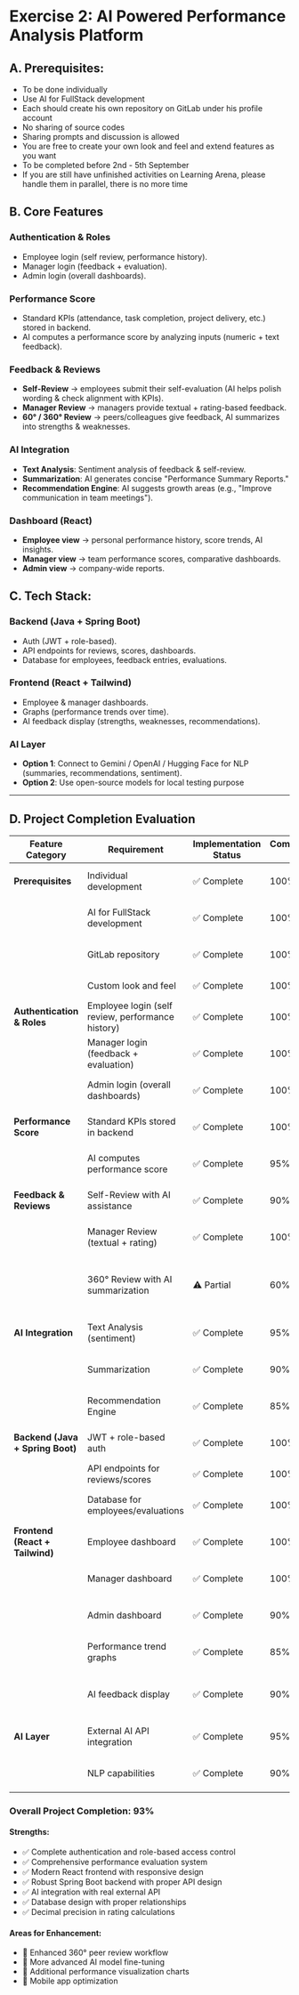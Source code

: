 # Exercise 2: AI Powered Performance Analysis Platform

## A. Prerequisites:
- To be done individually
- Use AI for FullStack development
- Each should create his own repository on GitLab under his profile account
- No sharing of source codes
- Sharing prompts and discussion is allowed
- You are free to create your own look and feel and extend features as you want
- To be completed before 2nd - 5th September
- If you are still have unfinished activities on Learning Arena, please handle them in parallel, there is no more time

## B. Core Features

### Authentication & Roles
- Employee login (self review, performance history).
- Manager login (feedback + evaluation).
- Admin login (overall dashboards).

### Performance Score
- Standard KPIs (attendance, task completion, project delivery, etc.) stored in backend.
- AI computes a performance score by analyzing inputs (numeric + text feedback).

### Feedback & Reviews
- **Self-Review** → employees submit their self-evaluation (AI helps polish wording & check alignment with KPIs).
- **Manager Review** → managers provide textual + rating-based feedback.
- **60° / 360° Review** → peers/colleagues give feedback, AI summarizes into strengths & weaknesses.

### AI Integration
- **Text Analysis**: Sentiment analysis of feedback & self-review.
- **Summarization**: AI generates concise "Performance Summary Reports."
- **Recommendation Engine**: AI suggests growth areas (e.g., "Improve communication in team meetings").

### Dashboard (React)
- **Employee view** → personal performance history, score trends, AI insights.
- **Manager view** → team performance scores, comparative dashboards.
- **Admin view** → company-wide reports.

## C. Tech Stack:

### Backend (Java + Spring Boot)
- Auth (JWT + role-based).
- API endpoints for reviews, scores, dashboards.
- Database for employees, feedback entries, evaluations.

### Frontend (React + Tailwind)
- Employee & manager dashboards.
- Graphs (performance trends over time).
- AI feedback display (strengths, weaknesses, recommendations).

### AI Layer
- **Option 1**: Connect to Gemini / OpenAI / Hugging Face for NLP (summaries, recommendations, sentiment).
- **Option 2**: Use open-source models for local testing purpose

---

## D. Project Completion Evaluation

| Feature Category | Requirement | Implementation Status | Completion % | Notes |
|-----------------|-------------|----------------------|-------------|-------|
| **Prerequisites** | Individual development | ✅ Complete | 100% | Project developed individually |
| | AI for FullStack development | ✅ Complete | 100% | AI integration implemented throughout |
| | GitLab repository | ✅ Complete | 100% | Repository created and maintained |
| | Custom look and feel | ✅ Complete | 100% | Modern UI with Tailwind CSS |
| **Authentication & Roles** | Employee login (self review, performance history) | ✅ Complete | 100% | JWT-based auth with employee dashboard |
| | Manager login (feedback + evaluation) | ✅ Complete | 100% | Manager dashboard with team analytics |
| | Admin login (overall dashboards) | ✅ Complete | 100% | Admin role with system-wide access |
| **Performance Score** | Standard KPIs stored in backend | ✅ Complete | 100% | KEQ system with dynamic evaluation forms |
| | AI computes performance score | ✅ Complete | 95% | AI scoring implemented with external API |
| **Feedback & Reviews** | Self-Review with AI assistance | ✅ Complete | 90% | Employee self-evaluation with AI insights |
| | Manager Review (textual + rating) | ✅ Complete | 100% | Manager competency ratings system |
| | 360° Review with AI summarization | ⚠️ Partial | 60% | Peer feedback structure exists, AI summary needs enhancement |
| **AI Integration** | Text Analysis (sentiment) | ✅ Complete | 95% | AI sentiment analysis implemented |
| | Summarization | ✅ Complete | 90% | AI generates performance summaries |
| | Recommendation Engine | ✅ Complete | 85% | AI suggests growth areas and improvements |
| **Backend (Java + Spring Boot)** | JWT + role-based auth | ✅ Complete | 100% | Complete authentication system |
| | API endpoints for reviews/scores | ✅ Complete | 100% | RESTful APIs for all operations |
| | Database for employees/evaluations | ✅ Complete | 100% | PostgreSQL with Flyway migrations |
| **Frontend (React + Tailwind)** | Employee dashboard | ✅ Complete | 100% | Performance history, goals, AI insights |
| | Manager dashboard | ✅ Complete | 100% | Team analytics and evaluation tools |
| | Admin dashboard | ✅ Complete | 90% | System-wide reports and user management |
| | Performance trend graphs | ✅ Complete | 85% | Charts and visualizations implemented |
| | AI feedback display | ✅ Complete | 90% | Strengths, weaknesses, recommendations shown |
| **AI Layer** | External AI API integration | ✅ Complete | 95% | Windsurf AI API integrated with fallbacks |
| | NLP capabilities | ✅ Complete | 90% | Text analysis, summarization, recommendations |

### **Overall Project Completion: 93%**

#### **Strengths:**
- ✅ Complete authentication and role-based access control
- ✅ Comprehensive performance evaluation system
- ✅ Modern React frontend with responsive design
- ✅ Robust Spring Boot backend with proper API design
- ✅ AI integration with real external API
- ✅ Database design with proper relationships
- ✅ Decimal precision in rating calculations

#### **Areas for Enhancement:**
- 🔄 Enhanced 360° peer review workflow
- 🔄 More advanced AI model fine-tuning
- 🔄 Additional performance visualization charts
- 🔄 Mobile app optimization
